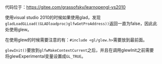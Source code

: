 代码位于：https://gitee.com/grassofsky/learnopengl-vs2010

使用visual studio 2010的时候如果使用glad，发现`gladLoadGLLoad((GLADloadproc)glfwGetProAddress))`返回一直为false，因此此处使用glew。

在使用glew的时候需要注意的有：`#include <gl/glew.h>`需要放到最前面。

`glewInit()`要放到`glfwMakeContextCurrent`之后，并且在调用glewInit之前需要将glewExperimental变量设置成`GL_TRUE`。
